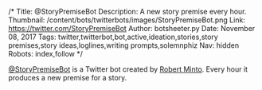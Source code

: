 /*
Title: @StoryPremiseBot
Description: A new story premise every hour.
Thumbnail: /content/bots/twitterbots/images/StoryPremiseBot.png
Link: https://twitter.com/StoryPremiseBot
Author: botsheeter.py
Date: November 08, 2017
Tags: twitter,twitterbot,bot,active,ideation,stories,story premises,story ideas,loglines,writing prompts,solemnphiz
Nav: hidden
Robots: index,follow
*/

[@StoryPremiseBot](https://twitter.com/StoryPremiseBot) is a Twitter bot created by [Robert Minto](https://twitter.com/SolemnPhiz). Every hour it produces a new premise for a story.

